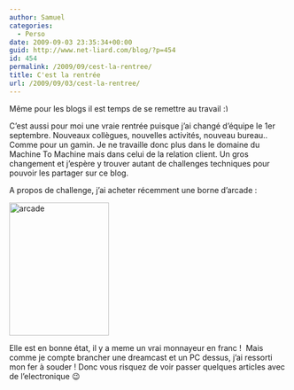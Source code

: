 ```yaml
---
author: Samuel
categories:
  - Perso
date: 2009-09-03 23:35:34+00:00
guid: http://www.net-liard.com/blog/?p=454
id: 454
permalink: /2009/09/cest-la-rentree/
title: C'est la rentrée
url: /2009/09/03/cest-la-rentree/
---
```


Même pour les blogs il est temps de se remettre au travail <img src="http://www.apptom.fr/wp-includes/images/smilies/simple-smile.png" alt=":)" class="wp-smiley" style="height: 1em; max-height: 1em;" />

C&#8217;est aussi pour moi une vraie rentrée puisque j&#8217;ai changé d&#8217;équipe le 1er septembre. Nouveaux collègues, nouvelles activités, nouveau bureau.. Comme pour un gamin. Je ne travaille donc plus dans le domaine du Machine To Machine mais dans celui de la relation client. Un gros changement et j&#8217;espère y trouver autant de challenges techniques pour pouvoir les partager sur ce blog.

A propos de challenge, j&#8217;ai acheter récemment une borne d&#8217;arcade :

<div class="mceTemp">
  <dl class="wp-caption alignnone" style="width: 190px;">
    <dt class="wp-caption-dt">
      <img title="arcade" src="http://farm3.static.flickr.com/2618/3838701053_2164abf39e_m.jpg" alt="arcade" width="180" height="240" />
    </dt>
  </dl>
</div>

Elle est en bonne état, il y a meme un vrai monnayeur en franc !  Mais comme je compte brancher une dreamcast et un PC dessus, j&#8217;ai ressorti mon fer à souder ! Donc vous risquez de voir passer quelques articles avec de l&#8217;electronique 😉